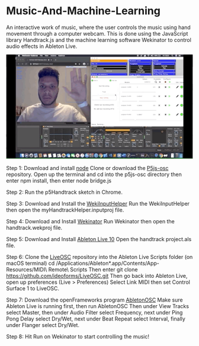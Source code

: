 # Music-And-Machine-Learning
An interactive work of music, where the user controls the music using hand movement through a computer webcam. This is done using the JavaScript library Handtrack.js and the machine learning software Wekinator to control audio effects in Ableton Live.

![](preview.gif)

Step 1: 
Download and install [node](https://nodejs.org/en/)
Clone or download the [P5js-osc](https://github.com/genekogan/p5js-osc) repository.
Open up the terminal and cd into the p5js-osc directory then enter npm install, then enter node bridge.js

Step 2: Run the p5Handtrack sketch in Chrome.

Step 3: Download and Install the [WekiInputHelper](http://www.wekinator.org/input-helper/)
Run the WekiInputHelper then open the myHandtrackHelper.inputproj file.

Step 4: Download and Install [Wekinator](http://www.wekinator.org/downloads/)
Run Wekinator then open the handtrack.wekproj file.

Step 5: Download and Install [Ableton Live 10](https://www.ableton.com/en/trial/)
Open the handtrack project.als file.

Step 6: Clone the [LiveOSC](https://github.com/ideoforms/LiveOSC) repository into the Ableton Live Scripts folder
(on macOS terminal) 
cd /Applications/Ableton*.app/Contents/App-Resources/MIDI\ Remote\ Scripts
Then enter 
git clone https://github.com/ideoforms/LiveOSC.git
Then go back into Ableton Live, open up preferences (Live > Preferences) Select Link MIDI then set Control Surface 1 to LiveOSC.

Step 7: Download the openFrameworks program [AbletonOSC](https://github.com/genekogan/ofxAbletonLive/releases) 
Make sure Ableton Live is running first, then run AbletonOSC 
Then under View Tracks select Master, then under Audio Filter select Frequency, next under Ping Pong Delay select Dry/Wet, next under Beat Repeat select Interval, finally under Flanger select Dry/Wet.

Step 8: Hit Run on Wekinator to start controlling the music!  

